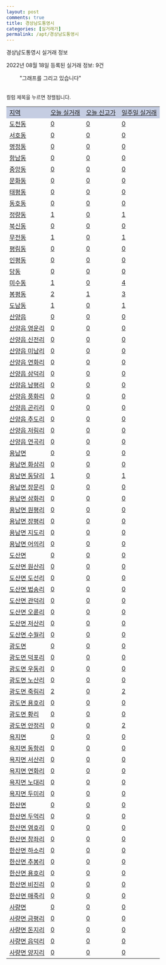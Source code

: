 ```yaml
---
layout: post
comments: true
title: 경상남도통영시
categories: [실거래가]
permalink: /apt/경상남도통영시
---
```


경상남도통영시 실거래 정보

2022년 08월 18일 등록된 실거래 정보: 9건

<!--<script async src="https://pagead2.googlesyndication.com/pagead/js/adsbygoogle.js?client=ca-pub-3485438051770037"
 crossorigin="anonymous"></script>-->

<script type="text/javascript">
  google.charts.load('current', {'packages':['corechart']});
  google.charts.setOnLoadCallback(drawChart);

  function drawChart() {
    var data = google.visualization.arrayToDataTable([['거래일', '매매', '전월세', '전매'], ['21-01', 8, 2, 0], ['21-02', 0, 1, 0], ['21-03', 0, 1, 0], ['21-04', 0, 1, 0], ['21-05', 0, 1, 0], ['21-06', 0, 2, 0], ['21-07', 7, 14, 0], ['21-08', 93, 44, 2], ['21-09', 107, 24, 0], ['21-10', 134, 44, 3], ['21-11', 127, 31, 1], ['21-12', 117, 45, 2], ['22-01', 102, 37, 1], ['22-02', 109, 38, 1], ['22-03', 134, 51, 50], ['22-04', 160, 61, 10], ['22-05', 122, 44, 5], ['22-06', 84, 44, 6], ['22-07', 86, 31, 3], ['22-08', 17, 5, 1]]);

    var options = {
      title: '최근 1년간 유형별 거래량 추이',
      legend: { position: 'bottom' }
    };

    setTimeout(function() {
        var chart = new google.visualization.LineChart(document.getElementById('columnchart_material'));
        chart.draw(data, (options));
        document.getElementById('loading').style.display = 'none';
        var dayLabel = (new Date()).getDay();
        if (dayLabel < 2) {
            sorttable.innerSortFunction.apply(document.getElementById('week'), []);
            sorttable.innerSortFunction.apply(document.getElementById('week'), []);        
        }
        else {
            sorttable.innerSortFunction.apply(document.getElementById('today'), []);
            sorttable.innerSortFunction.apply(document.getElementById('today'), []);
        }
    }, 200);

  }
</script>

<div id="loading" style="z-index:20; display: block; margin-left: 35px">"그래프를 그리고 있습니다"</div>
<div id="columnchart_material" style="width: 95%; margin-left: -35px; display: block"></div>
<!--<div style="width: 95%; margin-left: -35px; display: block">
      <script async src="https://pagead2.googlesyndication.com/pagead/js/adsbygoogle.js?client=ca-pub-3485438051770037"
          crossorigin="anonymous"></script>
      <ins class="adsbygoogle"
          style="display:block"
          data-ad-format="fluid"
          data-ad-layout-key="-fb+5w+4e-db+86"
          data-ad-client="ca-pub-3485438051770037"
          data-ad-slot="1827090281"></ins>
      <script>
          (adsbygoogle = window.adsbygoogle || []).push({});
      </script>
</div>-->
<br>

<font size='small' style='font-size: small;'>컬럼 제목을 누르면 정렬됩니다.</font>
<table class="sortable">
  <tr style='background-color: rgba(114, 132, 186,0.4);'>
    <td id="region"><a href="#">지역</a></td>
    <td id="today"><a href="#">오늘 실거래</a></td>
    <td id="today_new"><a href="#">오늘 신고가</a></td>
    <td id="week"><a href="#">일주일 실거래</a></td>
  </tr>

  
  <tr class="item">
    <td><a href="경상남도통영시도천동">도천동</a></td>
    <td><a href="경상남도통영시도천동">0</a></td>
    <td><a href="경상남도통영시도천동">0</a></td>
    <td><a href="경상남도통영시도천동">0</a></td>
  </tr>
    

  <tr class="item">
    <td><a href="경상남도통영시서호동">서호동</a></td>
    <td><a href="경상남도통영시서호동">0</a></td>
    <td><a href="경상남도통영시서호동">0</a></td>
    <td><a href="경상남도통영시서호동">0</a></td>
  </tr>
    

  <tr class="item">
    <td><a href="경상남도통영시명정동">명정동</a></td>
    <td><a href="경상남도통영시명정동">0</a></td>
    <td><a href="경상남도통영시명정동">0</a></td>
    <td><a href="경상남도통영시명정동">0</a></td>
  </tr>
    

  <tr class="item">
    <td><a href="경상남도통영시항남동">항남동</a></td>
    <td><a href="경상남도통영시항남동">0</a></td>
    <td><a href="경상남도통영시항남동">0</a></td>
    <td><a href="경상남도통영시항남동">0</a></td>
  </tr>
    

  <tr class="item">
    <td><a href="경상남도통영시중앙동">중앙동</a></td>
    <td><a href="경상남도통영시중앙동">0</a></td>
    <td><a href="경상남도통영시중앙동">0</a></td>
    <td><a href="경상남도통영시중앙동">0</a></td>
  </tr>
    

  <tr class="item">
    <td><a href="경상남도통영시문화동">문화동</a></td>
    <td><a href="경상남도통영시문화동">0</a></td>
    <td><a href="경상남도통영시문화동">0</a></td>
    <td><a href="경상남도통영시문화동">0</a></td>
  </tr>
    

  <tr class="item">
    <td><a href="경상남도통영시태평동">태평동</a></td>
    <td><a href="경상남도통영시태평동">0</a></td>
    <td><a href="경상남도통영시태평동">0</a></td>
    <td><a href="경상남도통영시태평동">0</a></td>
  </tr>
    

  <tr class="item">
    <td><a href="경상남도통영시동호동">동호동</a></td>
    <td><a href="경상남도통영시동호동">0</a></td>
    <td><a href="경상남도통영시동호동">0</a></td>
    <td><a href="경상남도통영시동호동">0</a></td>
  </tr>
    

  <tr class="item">
    <td><a href="경상남도통영시정량동">정량동</a></td>
    <td><a href="경상남도통영시정량동">1</a></td>
    <td><a href="경상남도통영시정량동">0</a></td>
    <td><a href="경상남도통영시정량동">1</a></td>
  </tr>
    

  <tr class="item">
    <td><a href="경상남도통영시북신동">북신동</a></td>
    <td><a href="경상남도통영시북신동">0</a></td>
    <td><a href="경상남도통영시북신동">0</a></td>
    <td><a href="경상남도통영시북신동">0</a></td>
  </tr>
    

  <tr class="item">
    <td><a href="경상남도통영시무전동">무전동</a></td>
    <td><a href="경상남도통영시무전동">1</a></td>
    <td><a href="경상남도통영시무전동">0</a></td>
    <td><a href="경상남도통영시무전동">1</a></td>
  </tr>
    

  <tr class="item">
    <td><a href="경상남도통영시평림동">평림동</a></td>
    <td><a href="경상남도통영시평림동">0</a></td>
    <td><a href="경상남도통영시평림동">0</a></td>
    <td><a href="경상남도통영시평림동">0</a></td>
  </tr>
    

  <tr class="item">
    <td><a href="경상남도통영시인평동">인평동</a></td>
    <td><a href="경상남도통영시인평동">0</a></td>
    <td><a href="경상남도통영시인평동">0</a></td>
    <td><a href="경상남도통영시인평동">0</a></td>
  </tr>
    

  <tr class="item">
    <td><a href="경상남도통영시당동">당동</a></td>
    <td><a href="경상남도통영시당동">0</a></td>
    <td><a href="경상남도통영시당동">0</a></td>
    <td><a href="경상남도통영시당동">0</a></td>
  </tr>
    

  <tr class="item">
    <td><a href="경상남도통영시미수동">미수동</a></td>
    <td><a href="경상남도통영시미수동">1</a></td>
    <td><a href="경상남도통영시미수동">0</a></td>
    <td><a href="경상남도통영시미수동">4</a></td>
  </tr>
    

  <tr class="item">
    <td><a href="경상남도통영시봉평동">봉평동</a></td>
    <td><a href="경상남도통영시봉평동">2</a></td>
    <td><a href="경상남도통영시봉평동">1</a></td>
    <td><a href="경상남도통영시봉평동">3</a></td>
  </tr>
    

  <tr class="item">
    <td><a href="경상남도통영시도남동">도남동</a></td>
    <td><a href="경상남도통영시도남동">1</a></td>
    <td><a href="경상남도통영시도남동">0</a></td>
    <td><a href="경상남도통영시도남동">1</a></td>
  </tr>
    

  <tr class="item">
    <td><a href="경상남도통영시산양읍">산양읍</a></td>
    <td><a href="경상남도통영시산양읍">0</a></td>
    <td><a href="경상남도통영시산양읍">0</a></td>
    <td><a href="경상남도통영시산양읍">0</a></td>
  </tr>
    

  <tr class="item">
    <td><a href="경상남도통영시산양읍영운리">산양읍 영운리</a></td>
    <td><a href="경상남도통영시산양읍영운리">0</a></td>
    <td><a href="경상남도통영시산양읍영운리">0</a></td>
    <td><a href="경상남도통영시산양읍영운리">0</a></td>
  </tr>
    

  <tr class="item">
    <td><a href="경상남도통영시산양읍신전리">산양읍 신전리</a></td>
    <td><a href="경상남도통영시산양읍신전리">0</a></td>
    <td><a href="경상남도통영시산양읍신전리">0</a></td>
    <td><a href="경상남도통영시산양읍신전리">0</a></td>
  </tr>
    

  <tr class="item">
    <td><a href="경상남도통영시산양읍미남리">산양읍 미남리</a></td>
    <td><a href="경상남도통영시산양읍미남리">0</a></td>
    <td><a href="경상남도통영시산양읍미남리">0</a></td>
    <td><a href="경상남도통영시산양읍미남리">0</a></td>
  </tr>
    

  <tr class="item">
    <td><a href="경상남도통영시산양읍연화리">산양읍 연화리</a></td>
    <td><a href="경상남도통영시산양읍연화리">0</a></td>
    <td><a href="경상남도통영시산양읍연화리">0</a></td>
    <td><a href="경상남도통영시산양읍연화리">0</a></td>
  </tr>
    

  <tr class="item">
    <td><a href="경상남도통영시산양읍삼덕리">산양읍 삼덕리</a></td>
    <td><a href="경상남도통영시산양읍삼덕리">0</a></td>
    <td><a href="경상남도통영시산양읍삼덕리">0</a></td>
    <td><a href="경상남도통영시산양읍삼덕리">0</a></td>
  </tr>
    

  <tr class="item">
    <td><a href="경상남도통영시산양읍남평리">산양읍 남평리</a></td>
    <td><a href="경상남도통영시산양읍남평리">0</a></td>
    <td><a href="경상남도통영시산양읍남평리">0</a></td>
    <td><a href="경상남도통영시산양읍남평리">0</a></td>
  </tr>
    

  <tr class="item">
    <td><a href="경상남도통영시산양읍풍화리">산양읍 풍화리</a></td>
    <td><a href="경상남도통영시산양읍풍화리">0</a></td>
    <td><a href="경상남도통영시산양읍풍화리">0</a></td>
    <td><a href="경상남도통영시산양읍풍화리">0</a></td>
  </tr>
    

  <tr class="item">
    <td><a href="경상남도통영시산양읍곤리리">산양읍 곤리리</a></td>
    <td><a href="경상남도통영시산양읍곤리리">0</a></td>
    <td><a href="경상남도통영시산양읍곤리리">0</a></td>
    <td><a href="경상남도통영시산양읍곤리리">0</a></td>
  </tr>
    

  <tr class="item">
    <td><a href="경상남도통영시산양읍추도리">산양읍 추도리</a></td>
    <td><a href="경상남도통영시산양읍추도리">0</a></td>
    <td><a href="경상남도통영시산양읍추도리">0</a></td>
    <td><a href="경상남도통영시산양읍추도리">0</a></td>
  </tr>
    

  <tr class="item">
    <td><a href="경상남도통영시산양읍저림리">산양읍 저림리</a></td>
    <td><a href="경상남도통영시산양읍저림리">0</a></td>
    <td><a href="경상남도통영시산양읍저림리">0</a></td>
    <td><a href="경상남도통영시산양읍저림리">0</a></td>
  </tr>
    

  <tr class="item">
    <td><a href="경상남도통영시산양읍연곡리">산양읍 연곡리</a></td>
    <td><a href="경상남도통영시산양읍연곡리">0</a></td>
    <td><a href="경상남도통영시산양읍연곡리">0</a></td>
    <td><a href="경상남도통영시산양읍연곡리">0</a></td>
  </tr>
    

  <tr class="item">
    <td><a href="경상남도통영시용남면">용남면</a></td>
    <td><a href="경상남도통영시용남면">0</a></td>
    <td><a href="경상남도통영시용남면">0</a></td>
    <td><a href="경상남도통영시용남면">0</a></td>
  </tr>
    

  <tr class="item">
    <td><a href="경상남도통영시용남면화삼리">용남면 화삼리</a></td>
    <td><a href="경상남도통영시용남면화삼리">0</a></td>
    <td><a href="경상남도통영시용남면화삼리">0</a></td>
    <td><a href="경상남도통영시용남면화삼리">0</a></td>
  </tr>
    

  <tr class="item">
    <td><a href="경상남도통영시용남면동달리">용남면 동달리</a></td>
    <td><a href="경상남도통영시용남면동달리">1</a></td>
    <td><a href="경상남도통영시용남면동달리">0</a></td>
    <td><a href="경상남도통영시용남면동달리">1</a></td>
  </tr>
    

  <tr class="item">
    <td><a href="경상남도통영시용남면장문리">용남면 장문리</a></td>
    <td><a href="경상남도통영시용남면장문리">0</a></td>
    <td><a href="경상남도통영시용남면장문리">0</a></td>
    <td><a href="경상남도통영시용남면장문리">0</a></td>
  </tr>
    

  <tr class="item">
    <td><a href="경상남도통영시용남면삼화리">용남면 삼화리</a></td>
    <td><a href="경상남도통영시용남면삼화리">0</a></td>
    <td><a href="경상남도통영시용남면삼화리">0</a></td>
    <td><a href="경상남도통영시용남면삼화리">0</a></td>
  </tr>
    

  <tr class="item">
    <td><a href="경상남도통영시용남면원평리">용남면 원평리</a></td>
    <td><a href="경상남도통영시용남면원평리">0</a></td>
    <td><a href="경상남도통영시용남면원평리">0</a></td>
    <td><a href="경상남도통영시용남면원평리">0</a></td>
  </tr>
    

  <tr class="item">
    <td><a href="경상남도통영시용남면장평리">용남면 장평리</a></td>
    <td><a href="경상남도통영시용남면장평리">0</a></td>
    <td><a href="경상남도통영시용남면장평리">0</a></td>
    <td><a href="경상남도통영시용남면장평리">0</a></td>
  </tr>
    

  <tr class="item">
    <td><a href="경상남도통영시용남면지도리">용남면 지도리</a></td>
    <td><a href="경상남도통영시용남면지도리">0</a></td>
    <td><a href="경상남도통영시용남면지도리">0</a></td>
    <td><a href="경상남도통영시용남면지도리">0</a></td>
  </tr>
    

  <tr class="item">
    <td><a href="경상남도통영시용남면어의리">용남면 어의리</a></td>
    <td><a href="경상남도통영시용남면어의리">0</a></td>
    <td><a href="경상남도통영시용남면어의리">0</a></td>
    <td><a href="경상남도통영시용남면어의리">0</a></td>
  </tr>
    

  <tr class="item">
    <td><a href="경상남도통영시도산면">도산면</a></td>
    <td><a href="경상남도통영시도산면">0</a></td>
    <td><a href="경상남도통영시도산면">0</a></td>
    <td><a href="경상남도통영시도산면">0</a></td>
  </tr>
    

  <tr class="item">
    <td><a href="경상남도통영시도산면원산리">도산면 원산리</a></td>
    <td><a href="경상남도통영시도산면원산리">0</a></td>
    <td><a href="경상남도통영시도산면원산리">0</a></td>
    <td><a href="경상남도통영시도산면원산리">0</a></td>
  </tr>
    

  <tr class="item">
    <td><a href="경상남도통영시도산면도선리">도산면 도선리</a></td>
    <td><a href="경상남도통영시도산면도선리">0</a></td>
    <td><a href="경상남도통영시도산면도선리">0</a></td>
    <td><a href="경상남도통영시도산면도선리">0</a></td>
  </tr>
    

  <tr class="item">
    <td><a href="경상남도통영시도산면법송리">도산면 법송리</a></td>
    <td><a href="경상남도통영시도산면법송리">0</a></td>
    <td><a href="경상남도통영시도산면법송리">0</a></td>
    <td><a href="경상남도통영시도산면법송리">0</a></td>
  </tr>
    

  <tr class="item">
    <td><a href="경상남도통영시도산면관덕리">도산면 관덕리</a></td>
    <td><a href="경상남도통영시도산면관덕리">0</a></td>
    <td><a href="경상남도통영시도산면관덕리">0</a></td>
    <td><a href="경상남도통영시도산면관덕리">0</a></td>
  </tr>
    

  <tr class="item">
    <td><a href="경상남도통영시도산면오륜리">도산면 오륜리</a></td>
    <td><a href="경상남도통영시도산면오륜리">0</a></td>
    <td><a href="경상남도통영시도산면오륜리">0</a></td>
    <td><a href="경상남도통영시도산면오륜리">0</a></td>
  </tr>
    

  <tr class="item">
    <td><a href="경상남도통영시도산면저산리">도산면 저산리</a></td>
    <td><a href="경상남도통영시도산면저산리">0</a></td>
    <td><a href="경상남도통영시도산면저산리">0</a></td>
    <td><a href="경상남도통영시도산면저산리">0</a></td>
  </tr>
    

  <tr class="item">
    <td><a href="경상남도통영시도산면수월리">도산면 수월리</a></td>
    <td><a href="경상남도통영시도산면수월리">0</a></td>
    <td><a href="경상남도통영시도산면수월리">0</a></td>
    <td><a href="경상남도통영시도산면수월리">0</a></td>
  </tr>
    

  <tr class="item">
    <td><a href="경상남도통영시광도면">광도면</a></td>
    <td><a href="경상남도통영시광도면">0</a></td>
    <td><a href="경상남도통영시광도면">0</a></td>
    <td><a href="경상남도통영시광도면">0</a></td>
  </tr>
    

  <tr class="item">
    <td><a href="경상남도통영시광도면덕포리">광도면 덕포리</a></td>
    <td><a href="경상남도통영시광도면덕포리">0</a></td>
    <td><a href="경상남도통영시광도면덕포리">0</a></td>
    <td><a href="경상남도통영시광도면덕포리">0</a></td>
  </tr>
    

  <tr class="item">
    <td><a href="경상남도통영시광도면우동리">광도면 우동리</a></td>
    <td><a href="경상남도통영시광도면우동리">0</a></td>
    <td><a href="경상남도통영시광도면우동리">0</a></td>
    <td><a href="경상남도통영시광도면우동리">0</a></td>
  </tr>
    

  <tr class="item">
    <td><a href="경상남도통영시광도면노산리">광도면 노산리</a></td>
    <td><a href="경상남도통영시광도면노산리">0</a></td>
    <td><a href="경상남도통영시광도면노산리">0</a></td>
    <td><a href="경상남도통영시광도면노산리">0</a></td>
  </tr>
    

  <tr class="item">
    <td><a href="경상남도통영시광도면죽림리">광도면 죽림리</a></td>
    <td><a href="경상남도통영시광도면죽림리">2</a></td>
    <td><a href="경상남도통영시광도면죽림리">0</a></td>
    <td><a href="경상남도통영시광도면죽림리">2</a></td>
  </tr>
    

  <tr class="item">
    <td><a href="경상남도통영시광도면용호리">광도면 용호리</a></td>
    <td><a href="경상남도통영시광도면용호리">0</a></td>
    <td><a href="경상남도통영시광도면용호리">0</a></td>
    <td><a href="경상남도통영시광도면용호리">0</a></td>
  </tr>
    

  <tr class="item">
    <td><a href="경상남도통영시광도면황리">광도면 황리</a></td>
    <td><a href="경상남도통영시광도면황리">0</a></td>
    <td><a href="경상남도통영시광도면황리">0</a></td>
    <td><a href="경상남도통영시광도면황리">0</a></td>
  </tr>
    

  <tr class="item">
    <td><a href="경상남도통영시광도면안정리">광도면 안정리</a></td>
    <td><a href="경상남도통영시광도면안정리">0</a></td>
    <td><a href="경상남도통영시광도면안정리">0</a></td>
    <td><a href="경상남도통영시광도면안정리">2</a></td>
  </tr>
    

  <tr class="item">
    <td><a href="경상남도통영시욕지면">욕지면</a></td>
    <td><a href="경상남도통영시욕지면">0</a></td>
    <td><a href="경상남도통영시욕지면">0</a></td>
    <td><a href="경상남도통영시욕지면">0</a></td>
  </tr>
    

  <tr class="item">
    <td><a href="경상남도통영시욕지면동항리">욕지면 동항리</a></td>
    <td><a href="경상남도통영시욕지면동항리">0</a></td>
    <td><a href="경상남도통영시욕지면동항리">0</a></td>
    <td><a href="경상남도통영시욕지면동항리">0</a></td>
  </tr>
    

  <tr class="item">
    <td><a href="경상남도통영시욕지면서산리">욕지면 서산리</a></td>
    <td><a href="경상남도통영시욕지면서산리">0</a></td>
    <td><a href="경상남도통영시욕지면서산리">0</a></td>
    <td><a href="경상남도통영시욕지면서산리">0</a></td>
  </tr>
    

  <tr class="item">
    <td><a href="경상남도통영시욕지면연화리">욕지면 연화리</a></td>
    <td><a href="경상남도통영시욕지면연화리">0</a></td>
    <td><a href="경상남도통영시욕지면연화리">0</a></td>
    <td><a href="경상남도통영시욕지면연화리">0</a></td>
  </tr>
    

  <tr class="item">
    <td><a href="경상남도통영시욕지면노대리">욕지면 노대리</a></td>
    <td><a href="경상남도통영시욕지면노대리">0</a></td>
    <td><a href="경상남도통영시욕지면노대리">0</a></td>
    <td><a href="경상남도통영시욕지면노대리">0</a></td>
  </tr>
    

  <tr class="item">
    <td><a href="경상남도통영시욕지면두미리">욕지면 두미리</a></td>
    <td><a href="경상남도통영시욕지면두미리">0</a></td>
    <td><a href="경상남도통영시욕지면두미리">0</a></td>
    <td><a href="경상남도통영시욕지면두미리">0</a></td>
  </tr>
    

  <tr class="item">
    <td><a href="경상남도통영시한산면">한산면</a></td>
    <td><a href="경상남도통영시한산면">0</a></td>
    <td><a href="경상남도통영시한산면">0</a></td>
    <td><a href="경상남도통영시한산면">0</a></td>
  </tr>
    

  <tr class="item">
    <td><a href="경상남도통영시한산면두억리">한산면 두억리</a></td>
    <td><a href="경상남도통영시한산면두억리">0</a></td>
    <td><a href="경상남도통영시한산면두억리">0</a></td>
    <td><a href="경상남도통영시한산면두억리">0</a></td>
  </tr>
    

  <tr class="item">
    <td><a href="경상남도통영시한산면염호리">한산면 염호리</a></td>
    <td><a href="경상남도통영시한산면염호리">0</a></td>
    <td><a href="경상남도통영시한산면염호리">0</a></td>
    <td><a href="경상남도통영시한산면염호리">0</a></td>
  </tr>
    

  <tr class="item">
    <td><a href="경상남도통영시한산면창좌리">한산면 창좌리</a></td>
    <td><a href="경상남도통영시한산면창좌리">0</a></td>
    <td><a href="경상남도통영시한산면창좌리">0</a></td>
    <td><a href="경상남도통영시한산면창좌리">0</a></td>
  </tr>
    

  <tr class="item">
    <td><a href="경상남도통영시한산면하소리">한산면 하소리</a></td>
    <td><a href="경상남도통영시한산면하소리">0</a></td>
    <td><a href="경상남도통영시한산면하소리">0</a></td>
    <td><a href="경상남도통영시한산면하소리">0</a></td>
  </tr>
    

  <tr class="item">
    <td><a href="경상남도통영시한산면추봉리">한산면 추봉리</a></td>
    <td><a href="경상남도통영시한산면추봉리">0</a></td>
    <td><a href="경상남도통영시한산면추봉리">0</a></td>
    <td><a href="경상남도통영시한산면추봉리">0</a></td>
  </tr>
    

  <tr class="item">
    <td><a href="경상남도통영시한산면용호리">한산면 용호리</a></td>
    <td><a href="경상남도통영시한산면용호리">0</a></td>
    <td><a href="경상남도통영시한산면용호리">0</a></td>
    <td><a href="경상남도통영시한산면용호리">0</a></td>
  </tr>
    

  <tr class="item">
    <td><a href="경상남도통영시한산면비진리">한산면 비진리</a></td>
    <td><a href="경상남도통영시한산면비진리">0</a></td>
    <td><a href="경상남도통영시한산면비진리">0</a></td>
    <td><a href="경상남도통영시한산면비진리">0</a></td>
  </tr>
    

  <tr class="item">
    <td><a href="경상남도통영시한산면매죽리">한산면 매죽리</a></td>
    <td><a href="경상남도통영시한산면매죽리">0</a></td>
    <td><a href="경상남도통영시한산면매죽리">0</a></td>
    <td><a href="경상남도통영시한산면매죽리">0</a></td>
  </tr>
    

  <tr class="item">
    <td><a href="경상남도통영시사량면">사량면</a></td>
    <td><a href="경상남도통영시사량면">0</a></td>
    <td><a href="경상남도통영시사량면">0</a></td>
    <td><a href="경상남도통영시사량면">0</a></td>
  </tr>
    

  <tr class="item">
    <td><a href="경상남도통영시사량면금평리">사량면 금평리</a></td>
    <td><a href="경상남도통영시사량면금평리">0</a></td>
    <td><a href="경상남도통영시사량면금평리">0</a></td>
    <td><a href="경상남도통영시사량면금평리">0</a></td>
  </tr>
    

  <tr class="item">
    <td><a href="경상남도통영시사량면돈지리">사량면 돈지리</a></td>
    <td><a href="경상남도통영시사량면돈지리">0</a></td>
    <td><a href="경상남도통영시사량면돈지리">0</a></td>
    <td><a href="경상남도통영시사량면돈지리">0</a></td>
  </tr>
    

  <tr class="item">
    <td><a href="경상남도통영시사량면읍덕리">사량면 읍덕리</a></td>
    <td><a href="경상남도통영시사량면읍덕리">0</a></td>
    <td><a href="경상남도통영시사량면읍덕리">0</a></td>
    <td><a href="경상남도통영시사량면읍덕리">0</a></td>
  </tr>
    

  <tr class="item">
    <td><a href="경상남도통영시사량면양지리">사량면 양지리</a></td>
    <td><a href="경상남도통영시사량면양지리">0</a></td>
    <td><a href="경상남도통영시사량면양지리">0</a></td>
    <td><a href="경상남도통영시사량면양지리">0</a></td>
  </tr>
    


</table>


    